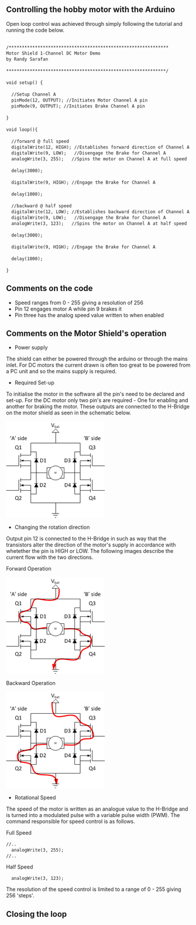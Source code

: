 ## Controlling the hobby motor with the Arduino 

Open loop control was achieved through simply following the tutorial and running the code below.

```

/*************************************************************
Motor Shield 1-Channel DC Motor Demo
by Randy Sarafan

*************************************************************/

void setup() {
  
  //Setup Channel A
  pinMode(12, OUTPUT); //Initiates Motor Channel A pin
  pinMode(9, OUTPUT); //Initiates Brake Channel A pin
  
}

void loop(){
  
  //forward @ full speed
  digitalWrite(12, HIGH); //Establishes forward direction of Channel A
  digitalWrite(9, LOW);   //Disengage the Brake for Channel A
  analogWrite(3, 255);   //Spins the motor on Channel A at full speed
  
  delay(3000);
  
  digitalWrite(9, HIGH); //Engage the Brake for Channel A

  delay(1000);
  
  //backward @ half speed
  digitalWrite(12, LOW); //Establishes backward direction of Channel A
  digitalWrite(9, LOW);   //Disengage the Brake for Channel A
  analogWrite(3, 123);   //Spins the motor on Channel A at half speed
  
  delay(3000);
  
  digitalWrite(9, HIGH); //Engage the Brake for Channel A
  
  delay(1000);
  
}

```

## Comments on the code

- Speed ranges from 0 - 255 giving a resolution of 256
- Pin 12 engages motor A while pin 9 brakes it
- Pin three has the analog speed value written to when enabled

## Comments on the Motor Shield's operation

- Power supply

The shield can either be powered through the arduino or through the mains inlet. For DC motors the current drawn is often too great to be powered from a PC unit and so the mains supply is required.

- Required Set-up

To initialise the motor in the software all the pin's need to be declared and set-up. For the DC motor only two pin's are required - One for enabling and another for braking the motor. These outputs are connected to the H-Bridge on the motor shield as seen in the schematic below.

![H-Bridge Schematics](https://github.com/OThom17/Lab-Journal-Motor/blob/master/Initial-Design-Photos/H-Bridge.png)

- Changing the rotation direction

Output pin 12 is connected to the H-Bridge in such as way that the transistors alter the direction of the motor's supply in accordance with whetether the pin is HIGH or LOW. The following images describe the current flow with the two directions.

Forward Operation

![H-Bridge Forward](https://github.com/OThom17/Lab-Journal-Motor/blob/master/Initial-Design-Photos/H-BridgeFW.png)

Backward Operation

![H-Bridge Forward](https://github.com/OThom17/Lab-Journal-Motor/blob/master/Initial-Design-Photos/H-BridgeBW.png)


- Rotational Speed

The speed of the motor is written as an analogue value to the H-Bridge and is turned into a modulated pulse with a variable pulse width (PWM). The command responsible for speed control is as follows.

Full Speed

```
//..
  analogWrite(3, 255);  
//..
```
Half Speed
```
  analogWrite(3, 123);  
```
The resolution of the speed control is limited to a range of 0 - 255 giving 256 'steps'.

## Closing the loop












